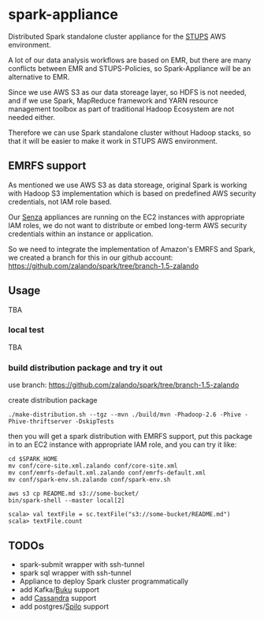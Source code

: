 # spark-appliance
Distributed Spark standalone cluster appliance for the [STUPS](https://stups.io) AWS environment.

A lot of our data analysis workflows are based on EMR, but there are many conflicts between EMR and STUPS-Policies, so Spark-Appliance will be an alternative to EMR.

Since we use AWS S3 as our data storeage layer, so HDFS is not needed, and if we use Spark, MapReduce framework and YARN resource management toolbox as part of traditional Hadoop Ecosystem are not needed either.

Therefore we can use Spark standalone cluster without Hadoop stacks, so that it will be easier to make it work in STUPS AWS environment.

## EMRFS support

As mentioned we use AWS S3 as data storeage, original Spark is working with Hadoop S3 implementation which is based on predefined AWS security credentials, not IAM role based.

Our [Senza](https://stups.io/senza/) appliances are running on the EC2 instances with appropriate IAM roles, we do not want to distribute or embed long-term AWS security credentials within an instance or application.

So we need to integrate the implementation of Amazon's EMRFS and Spark, we created a branch for this in our github account: https://github.com/zalando/spark/tree/branch-1.5-zalando

## Usage

TBA

### local test

TBA

### build distribution package and try it out

use branch: https://github.com/zalando/spark/tree/branch-1.5-zalando

create distribution package

```./make-distribution.sh --tgz --mvn ./build/mvn -Phadoop-2.6 -Phive -Phive-thriftserver -DskipTests```

then you will get a spark distribution with EMRFS support, put this package in to an EC2 instance with appropriate IAM role, and you can try it like:

```
cd $SPARK_HOME
mv conf/core-site.xml.zalando conf/core-site.xml
mv conf/emrfs-default.xml.zalando conf/emrfs-default.xml
mv conf/spark-env.sh.zalando conf/spark-env.sh

aws s3 cp README.md s3://some-bucket/
bin/spark-shell --master local[2]

scala> val textFile = sc.textFile("s3://some-bucket/README.md")
scala> textFile.count
```

## TODOs

* spark-submit wrapper with ssh-tunnel
* spark sql wrapper with ssh-tunnel
* Appliance to deploy Spark cluster programmatically
* add Kafka/[Buku](https://github.com/zalando/saiki-buku) support
* add [Cassandra](https://github.com/zalando/stups-cassandra) support
* add postgres/[Spilo](https://github.com/zalando/spilo) support
